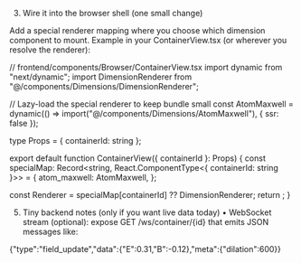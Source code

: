 3) Wire it into the browser shell (one small change)

Add a special renderer mapping where you choose which dimension component to mount. Example in your ContainerView.tsx (or wherever you resolve the renderer):


// frontend/components/Browser/ContainerView.tsx
import dynamic from "next/dynamic";
import DimensionRenderer from "@/components/Dimensions/DimensionRenderer";

// Lazy-load the special renderer to keep bundle small
const AtomMaxwell = dynamic(() => import("@/components/Dimensions/AtomMaxwell"), { ssr: false });

type Props = { containerId: string };

export default function ContainerView({ containerId }: Props) {
  const specialMap: Record<string, React.ComponentType<{ containerId: string }>> = {
    atom_maxwell: AtomMaxwell,
  };

  const Renderer = specialMap[containerId] ?? DimensionRenderer;
  return <Renderer containerId={containerId} />;
}






5) Tiny backend notes (only if you want live data today)
	•	WebSocket stream (optional): expose GET /ws/container/{id} that emits JSON messages like:


{"type":"field_update","data":{"E":0.31,"B":-0.12},"meta":{"dilation":600}}


